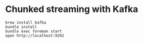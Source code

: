 # Chunked streaming with Kafka

```
brew install kafka
bundle install
bundle exec foreman start
open http://localhost:9292
```
